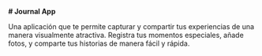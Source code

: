 **# Journal App**

Una aplicación que te permite capturar y compartir tus experiencias de una manera visualmente atractiva. Registra tus momentos especiales, añade fotos, y comparte tus historias de manera fácil y rápida.
